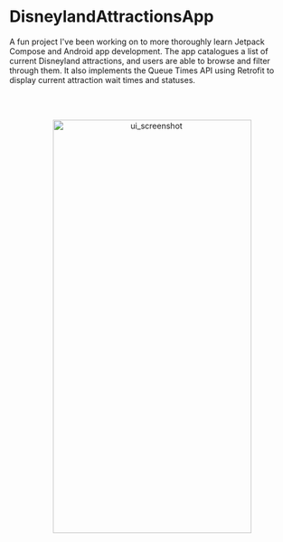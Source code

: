 ﻿# DisneylandAttractionsApp
 
A fun project I've been working on to more thoroughly learn Jetpack Compose and Android app development. The app catalogues a list of current Disneyland attractions, and users are able to browse and filter through them.
It also implements the Queue Times API using Retrofit to display current attraction wait times and statuses.


<br></br>

<p align="center">
  <img width="351" height="732" alt="ui_screenshot" src="https://github.com/user-attachments/assets/b8eeb4b6-247a-4de5-be9c-b37ef021899e" />
</p>
